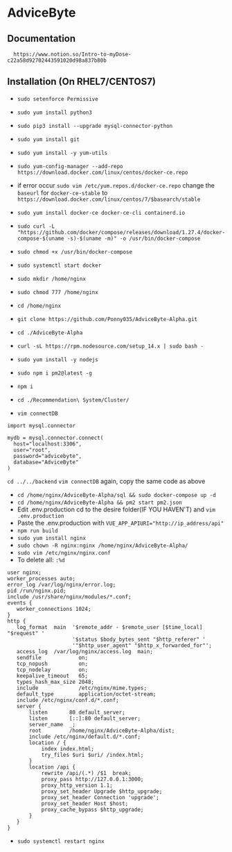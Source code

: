 # AdviceByte

## Documentation 
```
  https://www.notion.so/Intro-to-myDose-c22a58d92702443591020d98a837b80b
 ```

## Installation (On RHEL7/CENTOS7)

 - `sudo setenforce Permissive`
 - `sudo yum install python3`
 - `sudo pip3 install --upgrade mysql-connector-python`
 - `sudo yum install git`
 - `sudo yum install -y yum-utils`
 - `sudo yum-config-manager --add-repo https://download.docker.com/linux/centos/docker-ce.repo`
 - if error occur `sudo vim /etc/yum.repos.d/docker-ce.repo` change the `baseurl` for `docker-ce-stable` to `https://download.docker.com/linux/centos/7/$basearch/stable `
 - `sudo yum install docker-ce docker-ce-cli containerd.io`
 - `sudo curl -L "https://github.com/docker/compose/releases/download/1.27.4/docker-compose-$(uname -s)-$(uname -m)" -o /usr/bin/docker-compose`
 - `sudo chmod +x /usr/bin/docker-compose`
 - `sudo systemctl start docker`
 
 
 - `sudo mkdir /home/nginx`
 - `sudo chmod 777 /home/nginx`
 - `cd /home/nginx`
 - `git clone https://github.com/Ponny035/AdviceByte-Alpha.git`
 - `cd ./AdviceByte-Alpha`
 - `curl -sL https://rpm.nodesource.com/setup_14.x | sudo bash -`
 - `sudo yum install -y nodejs`
 - `sudo npm i pm2@latest -g`
 - `npm i`
 - `cd ./Recommendation\ System/Cluster/`
 - `vim connectDB`
```
import mysql.connector

mydb = mysql.connector.connect(
  host="localhost:3306",
  user="root",
  password="advicebyte",
  database="AdviceByte"
)

```
 `cd ../../backend`
 `vim connectDB` again, copy the same code as above


 - `cd /home/nginx/AdviceByte-Alpha/sql && sudo docker-compose up -d`
 - `cd /home/nginx/AdviceByte-Alpha && pm2 start pm2.json`
 - Edit .env.production cd to the desire folder(IF YOU HAVEN'T) and `vim .env.production`
 - Paste the .env.production with `VUE_APP_APIURI="http://ip_address/api"`
 - `npm run build`
 - `sudo yum install nginx`
 - `sudo chown -R nginx:nginx /home/nginx/AdviceByte-Alpha/`
 - `sudo vim /etc/nginx/nginx.conf`
 - To delete all: ` :%d `
 ```nginx
user nginx;
worker_processes auto;
error_log /var/log/nginx/error.log;
pid /run/nginx.pid;
include /usr/share/nginx/modules/*.conf;
events {
    worker_connections 1024;
}
http {
    log_format  main  '$remote_addr - $remote_user [$time_local] "$request" '
                      '$status $body_bytes_sent "$http_referer" '
                      '"$http_user_agent" "$http_x_forwarded_for"';
    access_log  /var/log/nginx/access.log  main;
    sendfile            on;
    tcp_nopush          on;
    tcp_nodelay         on;
    keepalive_timeout   65;
    types_hash_max_size 2048;
    include             /etc/nginx/mime.types;
    default_type        application/octet-stream;
    include /etc/nginx/conf.d/*.conf;
    server {
        listen       80 default_server;
        listen       [::]:80 default_server;
        server_name  _;
        root         /home/nginx/AdviceByte-Alpha/dist;
        include /etc/nginx/default.d/*.conf;
        location / {
            index index.html;
            try_files $uri $uri/ /index.html;
        }
        location /api {
            rewrite /api/(.*) /$1  break;
            proxy_pass http://127.0.0.1:3000;
            proxy_http_version 1.1;
            proxy_set_header Upgrade $http_upgrade;
            proxy_set_header Connection 'upgrade';
            proxy_set_header Host $host;
            proxy_cache_bypass $http_upgrade;
        }
    }
}
```
- `sudo systemctl restart nginx`

